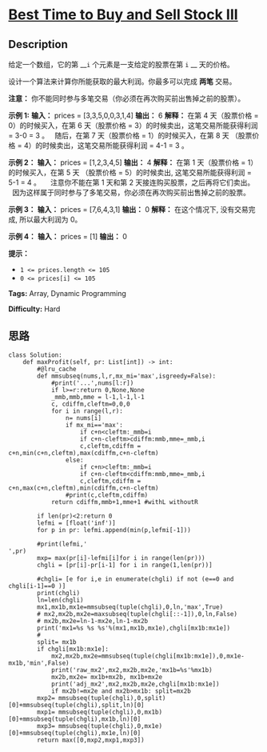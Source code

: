 # [Best Time to Buy and Sell Stock III][title]

## Description

给定一个数组，它的第 __`i` 个元素是一支给定的股票在第 `i` __ 天的价格。

设计一个算法来计算你所能获取的最大利润。你最多可以完成 **两笔** 交易。

**注意：** 你不能同时参与多笔交易（你必须在再次购买前出售掉之前的股票）。

**示例 1:**
            **输入：** prices = [3,3,5,0,0,3,1,4]    **输出：** 6    **解释：** 在第 4 天（股票价格 = 0）的时候买入，在第 6 天（股票价格 = 3）的时候卖出，这笔交易所能获得利润 = 3-0 = 3 。         随后，在第 7 天（股票价格 = 1）的时候买入，在第 8 天 （股票价格 = 4）的时候卖出，这笔交易所能获得利润 = 4-1 = 3 。

**示例 2：**
            **输入：** prices = [1,2,3,4,5]    **输出：** 4    **解释：** 在第 1 天（股票价格 = 1）的时候买入，在第 5 天 （股票价格 = 5）的时候卖出, 这笔交易所能获得利润 = 5-1 = 4 。            注意你不能在第 1 天和第 2 天接连购买股票，之后再将它们卖出。            因为这样属于同时参与了多笔交易，你必须在再次购买前出售掉之前的股票。    

**示例 3：**
            **输入：** prices = [7,6,4,3,1]     **输出：** 0     **解释：** 在这个情况下, 没有交易完成, 所以最大利润为 0。

**示例 4：**
            **输入：** prices = [1]    **输出：** 0    

**提示：**

  * `1 <= prices.length <= 105`
  * `0 <= prices[i] <= 105`


**Tags:** Array, Dynamic Programming

**Difficulty:** Hard

## 思路

``` python3
class Solution:
    def maxProfit(self, pr: List[int]) -> int:
        #@lru_cache
        def mmsubseq(nums,l,r,mx_mi='max',isgreedy=False):
            #print('...',nums[l:r])
            if l>=r:return 0,None,None
            _mmb,mmb,mme = l-1,l-1,l-1
            c, cdiffm,cleftm=0,0,0
            for i in range(l,r):
                n= nums[i]
                if mx_mi=='max':
                    if c+n<cleftm:_mmb=i
                    if c+n-cleftm>cdiffm:mmb,mme=_mmb,i
                    c,cleftm,cdiffm = c+n,min(c+n,cleftm),max(cdiffm,c+n-cleftm)
                else:
                    if c+n>cleftm:_mmb=i
                    if c+n-cleftm<cdiffm:mmb,mme=_mmb,i
                    c,cleftm,cdiffm = c+n,max(c+n,cleftm),min(cdiffm,c+n-cleftm)
                #print(c,cleftm,cdiffm)
            return cdiffm,mmb+1,mme+1 #withL withoutR

        if len(pr)<2:return 0
        lefmi = [float('inf')]
        for p in pr: lefmi.append(min(p,lefmi[-1]))

        #print(lefmi,'
',pr)
        mxp= max(pr[i]-lefmi[i]for i in range(len(pr)))
        chgli = [pr[i]-pr[i-1] for i in range(1,len(pr))]

        #chgli= [e for i,e in enumerate(chgli) if not (e==0 and chgli[i-1]==0 )]
        print(chgli)
        ln=len(chgli)
        mx1,mx1b,mx1e=mmsubseq(tuple(chgli),0,ln,'max',True)
        # mx2,mx2b,mx2e=maxsubseq(tuple(chgli[::-1]),0,ln,False)
        # mx2b,mx2e=ln-1-mx2e,ln-1-mx2b
        print('mx1=%s %s %s'%(mx1,mx1b,mx1e),chgli[mx1b:mx1e])
        #
        split= mx1b
        if chgli[mx1b:mx1e]:
            mx2,mx2b,mx2e=mmsubseq(tuple(chgli[mx1b:mx1e]),0,mx1e-mx1b,'min',False)
            print('raw_mx2',mx2,mx2b,mx2e,'mx1b=%s'%mx1b)
            mx2b,mx2e= mx1b+mx2b, mx1b+mx2e
            print('adj_mx2',mx2,mx2b,mx2e,chgli[mx1b:mx1e])
            if mx2b!=mx2e and mx2b>mx1b: split=mx2b  
        mxp2= mmsubseq(tuple(chgli),0,split)[0]+mmsubseq(tuple(chgli),split,ln)[0]
        mxp1= mmsubseq(tuple(chgli),0,mx1b)[0]+mmsubseq(tuple(chgli),mx1b,ln)[0]
        mxp3= mmsubseq(tuple(chgli),0,mx1e)[0]+mmsubseq(tuple(chgli),mx1e,ln)[0]
        return max([0,mxp2,mxp1,mxp3])
```

[title]: https://leetcode-cn.com/problems/best-time-to-buy-and-sell-stock-iii

